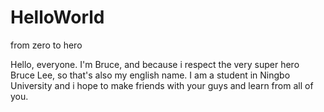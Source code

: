 # HelloWorld
from zero to hero


Hello, everyone. I'm Bruce, and because i respect the very super hero Bruce Lee, so that's also my english name.
I am a student in Ningbo University and i hope to make friends with your guys and learn from all of you.
